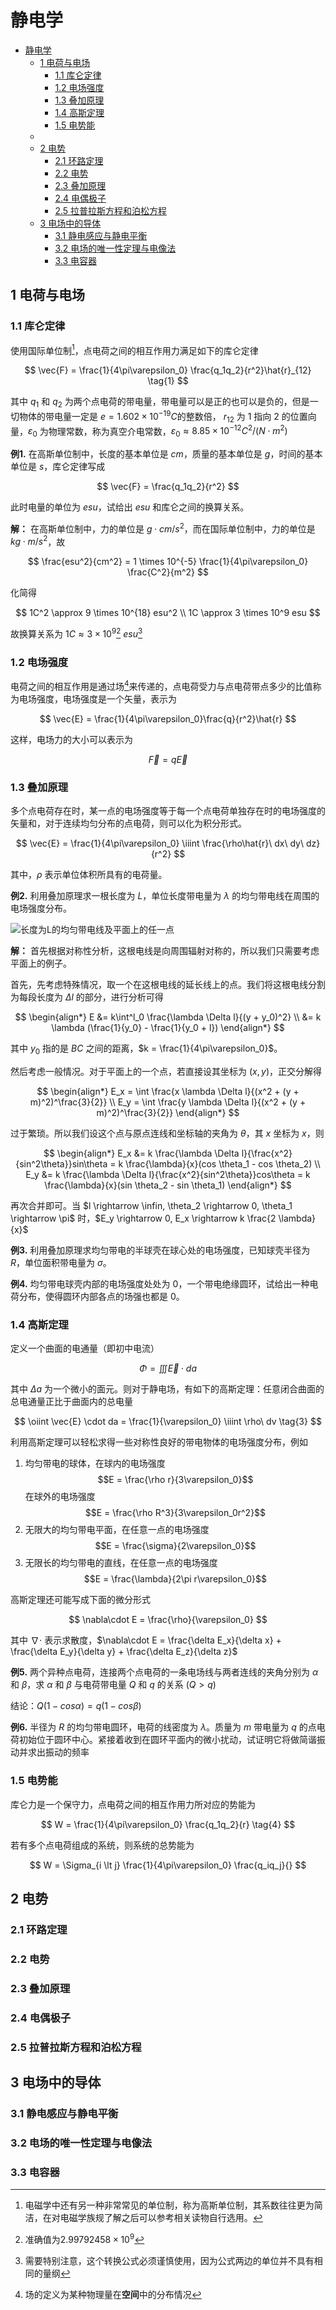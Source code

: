# 静电学

- [静电学](#静电学)
  - [1 电荷与电场](#1-电荷与电场)
    - [1.1 库仑定律](#11-库仑定律)
    - [1.2 电场强度](#12-电场强度)
    - [1.3 叠加原理](#13-叠加原理)
    - [1.4 高斯定理](#14-高斯定理)
    - [1.5 电势能](#15-电势能)
  - [](#)
  - [2 电势](#2-电势)
    - [2.1 环路定理](#21-环路定理)
    - [2.2 电势](#22-电势)
    - [2.3 叠加原理](#23-叠加原理)
    - [2.4 电偶极子](#24-电偶极子)
    - [2.5 拉普拉斯方程和泊松方程](#25-拉普拉斯方程和泊松方程)
  - [3 电场中的导体](#3-电场中的导体)
    - [3.1 静电感应与静电平衡](#31-静电感应与静电平衡)
    - [3.2 电场的唯一性定理与电像法](#32-电场的唯一性定理与电像法)
    - [3.3 电容器](#33-电容器)

## 1 电荷与电场

### 1.1 库仑定律

使用国际单位制[^1]，点电荷之间的相互作用力满足如下的库仑定律

$$
\vec{F} = \frac{1}{4\pi\varepsilon_0} \frac{q_1q_2}{r^2}\hat{r}_{12} \tag{1}
$$

其中 $q_1$ 和 $q_2$ 为两个点电荷的带电量，带电量可以是正的也可以是负的，但是一切物体的带电量一定是 $e = 1.602 \times 10^{-19}C$的整数倍， $r_{12}$ 为 $1$ 指向 $2$ 的位置向量，$\varepsilon_0$ 为物理常数，称为真空介电常数，$\varepsilon_0 \approx 8.85 \times 10^{-12}C^2/(N \cdot m^2)$

**例1.** 在高斯单位制中，长度的基本单位是 $cm$，质量的基本单位是 $g$，时间的基本单位是 $s$，库仑定律写成

$$
\vec{F} = \frac{q_1q_2}{r^2}
$$

此时电量的单位为 $esu$，试给出 $esu$ 和库仑之间的换算关系。

**解：** 在高斯单位制中，力的单位是 $g \cdot cm/s^2$，而在国际单位制中，力的单位是 $kg \cdot m/s^2$，故

$$
\frac{esu^2}{cm^2} = 1 \times 10^{-5} \frac{1}{4\pi\varepsilon_0} \frac{C^2}{m^2}
$$

化简得

$$
1C^2 \approx 9 \times 10^{18} esu^2 \\
1C \approx 3 \times 10^9 esu
$$

故换算关系为 $1C \approx 3 \times 10^9$[^2] $esu$[^3]

### 1.2 电场强度

电荷之间的相互作用是通过场[^4]来传递的，点电荷受力与点电荷带点多少的比值称为电场强度，电场强度是一个矢量，表示为

$$
\vec{E} = \frac{1}{4\pi\varepsilon_0}\frac{q}{r^2}\hat{r}
$$

这样，电场力的大小可以表示为

$$
\vec{F} = q\vec{E} \tag{2}
$$

### 1.3 叠加原理

多个点电荷存在时，某一点的电场强度等于每一个点电荷单独存在时的电场强度的矢量和，对于连续均匀分布的点电荷，则可以化为积分形式。

$$
\vec{E} = \frac{1}{4\pi\varepsilon_0} \iiint \frac{\rho\hat{r}\ dx\ dy\ dz}{r^2}
$$

其中，$\rho$ 表示单位体积所具有的电荷量。

**例2.** 利用叠加原理求一根长度为 $L$，单位长度带电量为 $\lambda$ 的均匀带电线在周围的电场强度分布。

![长度为L的均匀带电线及平面上的任一点](image.png)

**解：** 首先根据对称性分析，这根电线是向周围辐射对称的，所以我们只需要考虑平面上的例子。

首先，先考虑特殊情况，取一个在这根电线的延长线上的点。我们将这根电线分割为每段长度为 $\Delta l$ 的部分，进行分析可得

$$
\begin{align*}
  E &= k\int^l_0 \frac{\lambda \Delta l}{(y + y_0)^2} \\
    &= k \lambda (\frac{1}{y_0} - \frac{1}{y_0 + l})
\end{align*}
$$

其中 $y_0$ 指的是 $BC$ 之间的距离，$k = \frac{1}{4\pi\varepsilon_0}$。

然后考虑一般情况。对于平面上的一个点，若直接设其坐标为 $(x, y)$，正交分解得

$$
\begin{align*}
E_x = \int \frac{x \lambda \Delta l}{(x^2 + (y + m)^2)^\frac{3}{2}} \\
E_y = \int \frac{y \lambda \Delta l}{(x^2 + (y + m)^2)^\frac{3}{2}}
\end{align*}
$$

过于繁琐。所以我们设这个点与原点连线和坐标轴的夹角为 $\theta$，其 $x$ 坐标为 $x$，则

$$
\begin{align*}
E_x &= k \frac{\lambda \Delta l}{\frac{x^2}{sin^2\theta}}sin\theta = k \frac{\lambda}{x}(cos \theta_1 - cos \theta_2) \\
E_y &= k \frac{\lambda \Delta l}{\frac{x^2}{sin^2\theta}}cos\theta = k \frac{\lambda}{x}(sin \theta_2 - sin \theta_1)
\end{align*}
$$

再次合并即可。当 $l \rightarrow \infin, \theta_2 \rightarrow 0, \theta_1 \rightarrow \pi$ 时，$E_y \rightarrow 0, E_x \rightarrow k \frac{2 \lambda}{x}$

**例3.** 利用叠加原理求均匀带电的半球壳在球心处的电场强度，已知球壳半径为 $R$，单位面积带电量为 $\sigma$。

**例4.** 均匀带电球壳内部的电场强度处处为 $0$，一个带电绝缘圆环，试给出一种电荷分布，使得圆环内部各点的场强也都是 $0$。

### 1.4 高斯定理

定义一个曲面的电通量（即初中电流）

$$
\Phi = \iiint\vec{E}\cdot da
$$

其中 $\Delta a$ 为一个微小的面元。则对于静电场，有如下的高斯定理：任意闭合曲面的总电通量正比于曲面内的总电量

$$
\oiint \vec{E} \cdot da = \frac{1}{\varepsilon_0} \iiint \rho\ dv \tag{3}
$$

利用高斯定理可以轻松求得一些对称性良好的带电物体的电场强度分布，例如

1. 均匀带电的球体，在球内的电场强度 $$E = \frac{\rho r}{3\varepsilon_0}$$ 在球外的电场强度 $$E = \frac{\rho R^3}{3\varepsilon_0r^2}$$
2. 无限大的均匀带电平面，在任意一点的电场强度 $$E = \frac{\sigma}{2\varepsilon_0}$$
3. 无限长的均匀带电的直线，在任意一点的电场强度 $$E = \frac{\lambda}{2\pi r\varepsilon_0}$$

高斯定理还可能写成下面的微分形式

$$
\nabla\cdot E = \frac{\rho}{\varepsilon_0}
$$

其中 $\nabla\cdot$ 表示求散度，$\nabla\cdot E = \frac{\delta E_x}{\delta x} + \frac{\delta E_y}{\delta y} + \frac{\delta E_z}{\delta z}$

**例5.** 两个异种点电荷，连接两个点电荷的一条电场线与两者连线的夹角分别为 $\alpha$ 和 $\beta$，求 $\alpha$ 和 $\beta$ 与电荷带电量 $Q$ 和 $q$ 的关系 $(Q \gt q)$

结论：$Q(1 - cos\alpha) = q (1 - cos\beta)$

**例6.** 半径为 $R$ 的均匀带电圆环，电荷的线密度为 $\lambda$。质量为 $m$ 带电量为 $q$ 的点电荷初始位于圆环中心。紧接着收到在圆环平面内的微小扰动，试证明它将做简谐振动并求出振动的频率

### 1.5 电势能

库仑力是一个保守力，点电荷之间的相互作用力所对应的势能为

$$
W = \frac{1}{4\pi\varepsilon_0} \frac{q_1q_2}{r} \tag{4}
$$

若有多个点电荷组成的系统，则系统的总势能为

$$
W = \Sigma_{i \lt j} \frac{1}{4\pi\varepsilon_0} \frac{q_iq_j}{}
$$

##

## 2 电势

### 2.1 环路定理

### 2.2 电势

### 2.3 叠加原理

### 2.4 电偶极子

### 2.5 拉普拉斯方程和泊松方程

## 3 电场中的导体

### 3.1 静电感应与静电平衡

### 3.2 电场的唯一性定理与电像法

### 3.3 电容器

[^1]: 电磁学中还有另一种非常常见的单位制，称为高斯单位制，其系数往往更为简洁，在对电磁学族规了解之后可以参考相关读物自行选用。

[^2]: 准确值为$2.99792458\times10^9$

[^3]: 需要特别注意，这个转换公式必须谨慎使用，因为公式两边的单位并不具有相同的量纲

[^4]: 场的定义为某种物理量在**空间**中的分布情况

